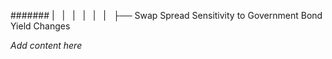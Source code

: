 ####### |   |   |   |   |   |   ├── Swap Spread Sensitivity to Government Bond Yield Changes

*Add content here*